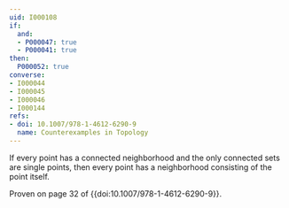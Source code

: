 ```yaml
---
uid: I000108
if:
  and:
  - P000047: true
  - P000041: true
then:
  P000052: true
converse:
- I000044
- I000045
- I000046
- I000144
refs:
- doi: 10.1007/978-1-4612-6290-9
  name: Counterexamples in Topology
---
```


If every point has a connected neighborhood and the only connected sets are single points, then every point has a neighborhood consisting of the point itself.

Proven on page 32 of {{doi:10.1007/978-1-4612-6290-9}}.
